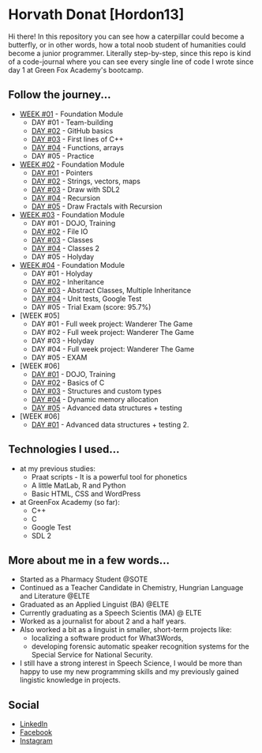 # Horvath Donat [Hordon13]

Hi there! In this repository you can see how a caterpillar could become a butterfly, or in other words, how a total noob student of humanities could become a junior programmer. Literally step-by-step, since this repo is kind of a code-journal where you can see every single line of code I wrote since day 1 at Green Fox Academy's bootcamp.

## Follow the journey...

* [WEEK #01](https://github.com/green-fox-academy/Hordon13/tree/master/week-01) - Foundation Module
	* DAY #01 - Team-building
	* [DAY #02](https://github.com/green-fox-academy/Hordon13/tree/master/week-01/day-02) - GitHub basics
	* [DAY #03](https://github.com/green-fox-academy/Hordon13/tree/master/week-01/day-03) - First lines of C++
	* [DAY #04](https://github.com/green-fox-academy/Hordon13/tree/master/week-01/day-04) - Functions, arrays
	* DAY #05 - Practice
* [WEEK #02](https://github.com/green-fox-academy/Hordon13/tree/master/week-02) - Foundation Module
	* [DAY #01](https://github.com/green-fox-academy/Hordon13/tree/master/week-02/day-01) - Pointers
	* [DAY #02](https://github.com/green-fox-academy/Hordon13/tree/master/week-02/day-02) - Strings, vectors, maps
	* [DAY #03](https://github.com/green-fox-academy/Hordon13/tree/master/week-02/day-03) - Draw with SDL2
	* [DAY #04](https://github.com/green-fox-academy/Hordon13/tree/master/week-02/day-03) - Recursion
	* [DAY #05](https://github.com/green-fox-academy/Hordon13/tree/master/week-02/day-03) - Draw Fractals with Recursion
* [WEEK #03](https://github.com/green-fox-academy/Hordon13/tree/master/week-03) - Foundation Module
	* DAY #01 - DOJO, Training
	* [DAY #02](https://github.com/green-fox-academy/Hordon13/tree/master/week-03/day-02) - File IO
	* [DAY #03](https://github.com/green-fox-academy/Hordon13/tree/master/week-03/day-03) - Classes
	* [DAY #04](https://github.com/green-fox-academy/Hordon13/tree/master/week-03/day-03) - Classes 2
	* DAY #05 - Holyday
* [WEEK #04](https://github.com/green-fox-academy/Hordon13/tree/master/week-04) - Foundation Module
	* DAY #01 - Holyday
	* [DAY #02](https://github.com/green-fox-academy/Hordon13/tree/master/week-04/day-02) - Inheritance
	* [DAY #03](https://github.com/green-fox-academy/Hordon13/tree/master/week-04/day-03) - Abstract Classes, Multiple Inheritance
	* [DAY #04](https://github.com/green-fox-academy/Hordon13/tree/master/week-04/day-04) - Unit tests, Google Test
	* DAY #05 - Trial Exam (score: 95.7%)
* [WEEK #05]
	* DAY #01 - Full week project: Wanderer The Game
	* DAY #02 - Full week project: Wanderer The Game
	* DAY #03 - Holyday
	* DAY #04 - Full week project: Wanderer The Game
	* DAY #05 - EXAM
* [WEEK #06]
	* [DAY #01](https://github.com/green-fox-academy/Hordon13/tree/master/week-06/day-01) - DOJO, Training
	* [DAY #02](https://github.com/green-fox-academy/Hordon13/tree/master/week-06/day-02) - Basics of C
	* [DAY #03](https://github.com/green-fox-academy/Hordon13/tree/master/week-06/day-03) - Structures and custom types
	* [DAY #04](https://github.com/green-fox-academy/Hordon13/tree/master/week-06/day-04) - Dynamic memory allocation
	* [DAY #05](https://github.com/green-fox-academy/Hordon13/tree/master/week-06/day-05) - Advanced data structures + testing
* [WEEK #06]
	* [DAY #01](https://github.com/green-fox-academy/Hordon13/tree/master/week-07/day-01) - Advanced data structures + testing 2.

## Technologies I used...

* at my previous studies:
	* Praat scripts - It is a powerful tool for phonetics
	* A little MatLab, R and Python
	* Basic HTML, CSS and WordPress
* at GreenFox Academy (so far):
	* C++
	* C
	* Google Test
	* SDL 2

## More about me in a few words...

* Started as a Pharmacy Student @SOTE
* Continued as a Teacher Candidate in Chemistry, Hungrian Language and Literature @ELTE
* Graduated as an Applied Linguist (BA) @ELTE
* Currently graduating as a Speech Scientis (MA) @ ELTE
* Worked as a journalist for about 2 and a half years.
* Also worked a bit as a linguist in smaller, short-term projects like:
	* localizing a software product for What3Words,
	* developing forensic automatic speaker recognition systems for the Special Service for National Security.
* I still have a strong interest in Speech Science, I would be more than happy to use my new programming skills and my previously gained lingistic knowledge in projects.

## Social

* [LinkedIn](https://www.linkedin.com/in/hordon/)
* [Facebook](https://www.facebook.com/hordonthedon)
* [Instagram](https://www.instagram.com/horvthdo_not/)